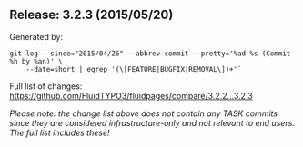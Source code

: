 ## Release: 3.2.3 (2015/05/20)

Generated by:

```
git log --since="2015/04/26" --abbrev-commit --pretty='%ad %s (Commit %h by %an)' \
    --date=short | egrep '(\[FEATURE|BUGFIX|REMOVAL\])+'`
```

Full list of changes: https://github.com/FluidTYPO3/fluidpages/compare/3.2.2...3.2.3

*Please note: the change list above does not contain any TASK commits since they are considered 
infrastructure-only and not relevant to end users. The full list includes these!*

